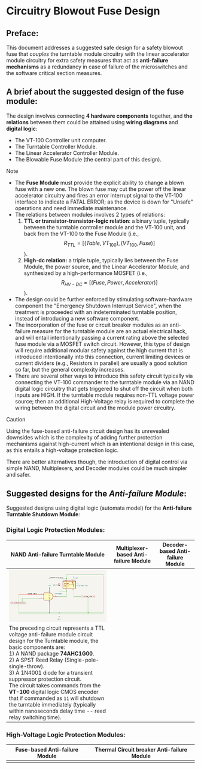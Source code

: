 # Circuitry Blowout Fuse Design

## Preface:
This document addresses a suggested safe design for a safety blowout fuse that _couples_ the turntable module circuitry with the linear accelerator module circuitry for extra safety measures that act as **anti-failure mechanisms** as a redundancy in case of failure of the microswitches and the software critical section measures.

## A brief about the suggested design of the fuse module:
The design involves connecting **4 hardware components** together, and **the relations** between them could be attained using **wiring diagrams** and **digital logic**:
* The VT-100 Controller unit computer.
* The Turntable Controller Module.
* The Linear Accelerator Controller Module.
* The Blowable Fuse Module (the central part of this design).

> [!NOTE]
>
> * The **Fuse Module** must provide the explicit ability to change a blown fuse with a new one. The blown fuse may cut the power off the linear accelerator circuitry and fires an error interrupt signal to the VT-100 interface to indicate a FATAL ERROR; as the device is down for "Unsafe" operations and need immediate maintenance.
> * The relations between modules involves 2 types of relations:
>   1) **TTL or transistor-transistor-logic relation**: a binary tuple, typically between the turntable controller module and the VT-100 unit, and back from the VT-100 to the Fuse Module (i.e., $$R_{TTL} = [(Table, VT_{100}), (VT_{100}, Fuse)]$$).
>   2) **High-dc relation:** a triple tuple, typically lies between the Fuse Module, the power source, and the Linear Accelerator Module, and synthesized by a high-performance MOSFET (i.e., $$R_{HV-DC} = [(Fuse, Power, Accelerator)]$$).
> * The design could be further enforced by stimulating software-hardware component the "Emergency Shutdown Interrupt Service", when the treatment is proceeded with an indeterminated turntable position, instead of introducing a new software component.
> * The incorporation of the fuse or circuit breaker modules as an anti-failure measure for the turntable module are an actual electrical hack, and will entail intentionally passing a current rating above the selected fuse module via a MOSFET switch circuit. However, this type of design will require additional modular safety against the high current that is introduced intentionally into this connection, current limiting devices or current dividers (e.g., Resistors in parallel) are usually a good solution so far, but the general complexity increases.
> * There are several other ways to introduce this safety circuit typically via connecting the VT-100 commander to the turntable module via an NAND digital logic circuitry that gets triggered to shut off the circuit when both inputs are HIGH. If the turntable module requires non-TTL voltage power source; then an additional High-Voltage relay is required to complete the wiring between the digital circuit and the module power circuitry.

> [!CAUTION]
> 
> Using the fuse-based anti-failure circuit design has its unrevealed downsides which is the complexity of adding further protection mechanisms against
> high-current which is an intentional design in this case, as this entails a high-voltage protection logic.
>
> There are better alternatives though, the introduction of digital control via simple NAND, Multiplexers, and Decoder modules could be much simpler and safer.

## Suggested designs for the _Anti-failure Module_:

Suggested designs using digital logic (automata model) for the **Anti-failure Turntable Shutdown Module**:

### Digital Logic Protection Modules:
| NAND Anti-failure Turntable Module | Multiplexer-based Anti-failure Module | Decoder-based Anti-failure Module |
|------------------------------------|---------------------------------------|-----------------------------------|
| <img src="https://github.com/Electrostat-Lab/Therac-25/blob/therac-25-design/device-engineering/assets/Screenshot%20from%202025-01-06%2002-48-47.png"/> | | | 
| The preceding circuit represents a TTL voltage anti-failure module circuit design for the Turntable module, the basic components are:<br/> 1) A NAND package **74AHC1G00**.<br/> 2) A SPST Reed Relay (Single-pole-single-throw).<br/> 3) A 1N4001 diode for a transient suppressor protection circuit.<br/> The circuit takes commands from the **VT-100** digital logic CMOS encoder that if commanded as `11` will shutdown the turntable immediately (typically within nanoseconds delay time -- reed relay switching time).  | | |

### High-Voltage Logic Protection Modules:
| Fuse-based Anti-failure Module | Thermal Circuit breaker Anti-failure Module | 
|--------------------------------|---------------------------------------------|
| | |

